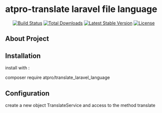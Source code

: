 # atpro-translate laravel file language
<p align="center">
<a href="https://travis-ci.org/laravel/framework"><img src="https://travis-ci.org/laravel/framework.svg" alt="Build Status"></a>
<a href="https://packagist.org/packages/laravel/framework"><img src="https://img.shields.io/packagist/dt/atpro/translate_laravel_language" alt="Total Downloads"></a>
<a href="https://packagist.org/packages/laravel/framework"><img src="https://img.shields.io/packagist/v/atpro/translate_laravel_language" alt="Latest Stable Version"></a>
<a href="https://packagist.org/packages/laravel/framework"><img src="https://img.shields.io/packagist/l/atpro/translate_laravel_language" alt="License"></a>
</p>

## About Project

## Installation
 install with :

composer require atpro/translate_laravel_language
 
## Configuration

create a new object TranslateService and access to the method translate

